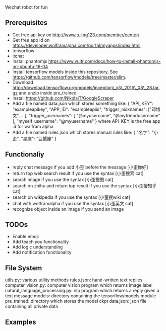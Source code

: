 Wechat robot for fun

## Prerequisites
* Get free api key on http://www.tuling123.com/member/center/
* Get free app id on https://developer.wolframalpha.com/portal/myapps/index.html
* tensorflow
* itchat
* Install phantomjs https://www.vultr.com/docs/how-to-install-phantomjs-on-ubuntu-16-04
* Install tensorflow models inside this repository. See https://github.com/tensorflow/models/tree/master/slim.
* Download http://download.tensorflow.org/models/inception\_v3\_2016\_08\_28.tar.gz and unzip inside pre\_trained
* Install https://github.com/NikolaiT/GoogleScraper
* Add a file named data.json which stores something like:
{
    "API_KEY": "exampleapikey",
    "APP_ID": "exampleapiid",
	"trigger_nicknames": ["邓博文", ...],
	"trigger_usernames": [
	  "@myusername",
      "@myfriendusername"
	],
	"myself_username": "@myusername"
}
where API\_KEY is the free app id for walfram alpha
* Add a file named rules.json which stores manual rules like:
{
	"名字": "小歪",
	"星座": "巨蟹座"
}

## Functionaliy
* reply chat message if you add 小歪 before the message [小歪你好]
* return top web search result if you use the syntax [小歪搜索 cat]
* search image if you use the syntax [小歪搜图 cat]
* search on zhihu and return top result if you use the syntax [小歪搜知乎 cat]
* search on wikipedia if you use the syntax [小歪搜wiki cat]
* chat with wolframalpha if you use the syntax [小歪英文 cat]
* recognize object inside an image if you send an image

## TODOs
* Enable emoji
* Add teach you functionality
* Add logic understanding
* Add notification functionality

## File System
utils.py: various utility methods
rules.json: hand-written text replies
computer\_vision.py: computer vision program which returns image label
natural\_language\_processing.py: nlp program which returns a reply given a text message
models: directory containing the tensorflow/models module
pre\_trained: directory which stores the model ckpt
data.json: json file containing all private data

## Examples
